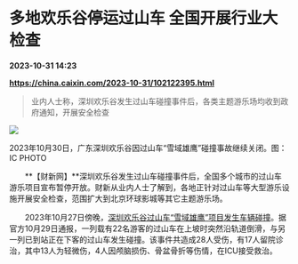 # 多地欢乐谷停运过山车 全国开展行业大检查

**2023-10-31 14:23**

**https://china.caixin.com/2023-10-31/102122395.html**

> 业内人士称，深圳欢乐谷发生过山车碰撞事件后，各类主题游乐场均收到政府通知，开展安全检查

  

![](https://img.caixin.com/2023-10-31/169876082207430_840_560.jpg)

2023年10月30日，广东深圳欢乐谷因过山车“雪域雄鹰”碰撞事故继续关闭。图：IC PHOTO

  

　　**【财新网】**深圳欢乐谷发生过山车碰撞事件后，全国多个城市的过山车游乐项目宣布暂停开放。财新从业内人士了解到，各地正针对过山车等大型游乐设施开展安全检查，范围扩大到北京环球影城等其它主题游乐场。

　　2023年10月27日傍晚，[深圳欢乐谷过山车“雪域雄鹰”项目发生车辆碰撞](https://china.caixin.com/2023-10-29/102121666.html)。据官方10月29日通报，一列载有22名游客的过山车在上坡时突然沿轨道倒滑，与另一列已到站正在下客的过山车发生碰撞。该事件共造成28人受伤，有17人留院诊治，其中13人为轻微伤，4人因颅脑损伤、骨盆骨折等伤情，在ICU接受救治。
